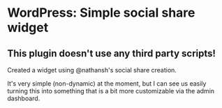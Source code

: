# WordPress: Simple social share widget #

## This plugin doesn't use any third party scripts! ##

Created a widget using @nathansh's social share creation.

It's very simple (non-dynamic) at the moment, but I can see us easily turning this into something that is a bit more customizable via the admin dashboard.
